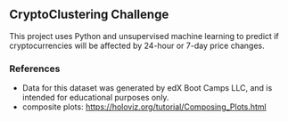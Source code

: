 ## CryptoClustering Challenge

This project uses Python and unsupervised machine learning to predict if cryptocurrencies will be affected by 24-hour or 7-day price changes. 

### References
- Data for this dataset was generated by edX Boot Camps LLC, and is intended for educational purposes only.
- composite plots: https://holoviz.org/tutorial/Composing_Plots.html
